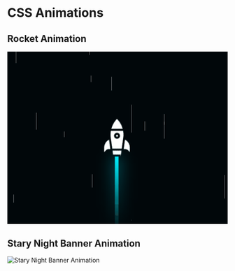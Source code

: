 # CSS Animations

## Rocket Animation

![RocketAnimation](RocketAnimation.gif)

## Stary Night Banner Animation

![Stary Night Banner Animation](https://user-images.githubusercontent.com/45564856/86517135-21106e80-be44-11ea-8d2e-6d9a793c815c.gif)
